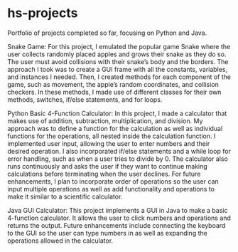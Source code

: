 # hs-projects
Portfolio of projects completed so far, focusing on Python and Java.

Snake Game: For this project, I emulated the popular game Snake where the user collects randomly placed apples and grows their snake as they do so. The user must avoid collisions with their snake’s body and the borders. The approach I took was to create a GUI frame with all the constants, variables, and instances I needed. Then, I created methods for each component of the game, such as movement, the apple’s random coordinates, and collision checkers. In these methods, I made use of different classes for their own methods, switches, if/else statements, and for loops. 

Python Basic 4-Function Calculator: In this project, I made a calculator that makes use of addition, subtraction, multiplication, and division. My approach was to define a function for the calculation as well as individual functions for the operations, all nested inside the calculation function. I implemented user input, allowing the user to enter numbers and their desired operation. I also incorporated if/else statements and a while loop for error handling, such as when a user tries to divide by 0. The calculator also runs continuously and asks the user if they want to continue making calculations before terminating when the user declines. For future enhancements, I plan to incorporate order of operations so the user can input multiple operations as well as add functionality and operations to make it similar to a scientific calculator. 

Java GUI Calculator: This project implements a GUI in Java to make a basic 4-function calculator. It allows the user to click numbers and operations and returns the output. Future enhancements include connecting the keyboard to the GUI so the user can type numbers in as well as expanding the operations allowed in the calculator. 
